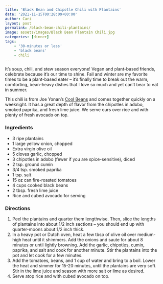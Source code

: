 ```yaml
---
title: 'Black Bean and Chipotle Chili with Plantains'
date: '2021-11-15T00:28:09+00:00'
author: Cari
layout: post
permalink: /black-bean-chili-plantains/
image: assets/images/Black Bean Plantain Chili.jpg
categories: [dinner]
tags:
    - '30-minutes or less'
    - 'black beans'
    - chili
---
```


It’s soup, chili, and stew season everyone! Vegan and plant-based friends, celebrate because it’s our time to shine. Fall and winter are my favorite times to be a plant-based eater – it’s finally time to break out the warm, comforting, bean-heavy dishes that I love so much and yet can’t bear to eat in summer.

This chili is from Joe Yonan’s [Cool Beans](https://www.joeyonan.com/my-books/) and comes together quickly on a weeknight. It has a great depth of flavor from the chipotles in adobo, smoked paprika, and fresh lime juice. We serve ours over rice and with plenty of fresh avocado on top.

<h3> Ingredients </h3>

- 3 ripe plantains
- 1 large yellow onion, chopped
- Extra virgin olive oil
- 5 cloves garlic, chopped
- 3 chipotles in adobo (fewer if you are spice-sensitive), diced
- 2 tsp. ground cumin
- 3/4 tsp. smoked paprika
- 1 tsp. salt
- 15 oz can fire-roasted tomatoes
- 4 cups cooked black beans
- 2 tbsp. fresh lime juice
- Rice and cubed avocado for serving

<h3> Directions </h3>

1. Peel the plantains and quarter them lengthwise. Then, slice the lengths of plantains into about 1/2 inch sections – you should end up with quarter-moons about 1/2 inch thick.
2. In a heavy pot or Dutch oven, heat a few tbsp of olive oil over medium-high heat until it shimmers. Add the onions and saute for about 8 minutes or until lightly browning. Add the garlic, chipotles, cumin, paprika, and salt and cook for another minute. Stir the plantains into the pot and let cook for a few minutes.
3. Add the tomatoes, beans, and 1 cup of water and bring to a boil. Lower the heat and simmer for 15-20 minutes, until the plantains are very soft. Stir in the lime juice and season with more salt or lime as desired.
4. Serve atop rice and with cubed avocado on top.